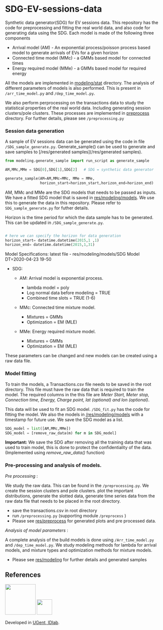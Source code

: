 # SDG-EV-sessions-data
Synthetic data generator(SDG) for EV sessions data. This repository has the code 
for preprocessing and fitting the real world data, and also code for generating data using the SDG.  Each model is made 
of the following three components

* Arrival model (AM) - An exponential process/poisson process based model
to generate arrivals of EVs for a given horizon
* Connected time model (MMc)  - a GMMs based model for connected times
* Energy required model (MMe) - a GMMs based model for required energy

All the models are implemented in [modeling/stat](modeling/stat) directory. 
The analysis of different parameters of models is also performed. This is present in 
`/arr_time_model.py` and `/dep_time_model.py`.

We also perform perprocessing on the transactions data to study the statistical 
properties of the real world data. Including generating session clusters/pole clusters.
These processes are implemented in [preprocess](preprocess) directory.
For further details, please see `/preprocessing.py`



### Session data generation
A sample of EV sessions data can be generated using the code in file `/SDG_sample_generate.py`. Generate_sample() can be used 
to generate and save samples to [/res/generated samples](/res/generated samples). 


```python
from modeling.generate_sample import run_script as generate_sample

AM,MMc,MMe = SDG[0],SDG[1],SDG[2]   # SDG = synthetic data generator

generate_sample(AM=AM,MMc=MMc, MMe = MMe,
                horizon_start=horizon_start,horizon_end=horizon_end)
```

AM, MMc and MMe are the SDG models that needs to be passed as inputs. We have a fitted SDG model
that is saved in [res/modeling/models]([res/modeling/models]). We use this to generate the data
in this repository. Please refer to  `SDG_sample_generate.py` for futher details. 


Horizon is the time period for which the data sample has to be generated. This can be updated in `/SDG_sample_generate.py`.

```python

# here we can specify the horizon for data generation
horizon_start= datetime.datetime(2015,1 ,1)
horizon_end= datetime.datetime(2015,1,31)

```


Model Specifications:
latest file - res/modeling/models/SDG Model DT=2020-04-23 19-50
* SDG:
    * AM: Arrival model is exponential process.
        * lambda model = poly
        * Log normal data before modeling = TRUE
        * Combined time slots = TRUE (1-6)
        
    * MMc: Connected time mixture model.
        * Mixtures = GMMs
        * Optimization = EM (MLE)
    * MMe: Energy required mixture model.
        * Mixtures = GMMs
        * Optimization = EM (MLE)

These parameters can be changed and new models can be created using a raw data file.

### Model fitting

To train the models, a Transactions.csv file needs to be saved in the 
root directory. This file must have the raw data that is required to train the model.
The required columns in the this file are *Meter Start, Meter stop, Connection time, Energy, Charge point, lat (optional) and lon (optional)*.

This data will be used to fit an SDG model. `/SDG_fit.py` has the code for fitting the model.
We also the models in [/res/modeling/models](/res/modeling/models) with a timestamp for future use. We save 
the SDG model as a list. 

```python
SDG_model = list([AM,MMc,MMe])
SDG_model = [remove_raw_data(m) for m in SDG_model]
```

**Important:** We save the SDG after removing all the training data that was used to train model,
this is done to protect the confidentiality of the data. (Implemented using *remove_raw_data()* function)


### Pre-processing and analysis of models.

*Pre processing* : 

We study the raw data. This can be found in the `/preprocessing.py`. We create
the session clusters and pole clusters. plot the important distributions, generate the slotted data,
generate time series data from the raw data file that needs to be placed in the root directory. 

* save the transactions.csv in root directory
* run `/preprocessing.py` (supporting module `/preprocess` )
* Please see [res/preprocess](res/preprocess) for generated plots and pre processed data.
 
*Analysis of model parameters* :

A complete analysis of the build models is done using `/Arr_time_model.py` and
`/dep_time_model.py`. We study modeling methods for lambda for arrival models, and
mixture types and optimization methods for mixture models.

* Please see [res/modeling](res/modeling) for further details and generated samples



## References 

<img src="https://idlab.technology/assets/img/logo.jpg" width="100">
<img src="https://styleguide.ugent.be/files/uploads/logo_UGent_EN_RGB_2400_kleur_witbg.png" width="50">

Developed in [UGent, IDlab](https://www.ugent.be/ea/idlab/en). 

 
 